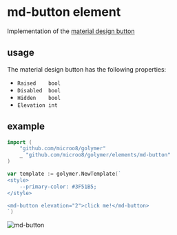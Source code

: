 # md-button element

Implementation of the [material design button](https://material.io/guidelines/components/buttons.html)

## usage

The material design button has the following properties:

- `Raised    bool` 
- `Disabled  bool`
- `Hidden    bool`
- `Elevation int`

## example

```go
import (
	"github.com/microo8/golymer"
	_ "github.com/microo8/golymer/elements/md-button"
)

var template := golymer.NewTemplate(`
<style>
	--primary-color: #3F51B5;
</style>

<md-button elevation="2">click me!</md-button>
`)
```

![md-button](https://raw.githubusercontent.com/microo8/golymer/master/elements/md-button/button.png)
